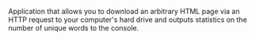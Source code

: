 Application that allows you to download an arbitrary HTML page
via an HTTP request to your computer's hard drive and outputs statistics on
the number of unique words to the console.